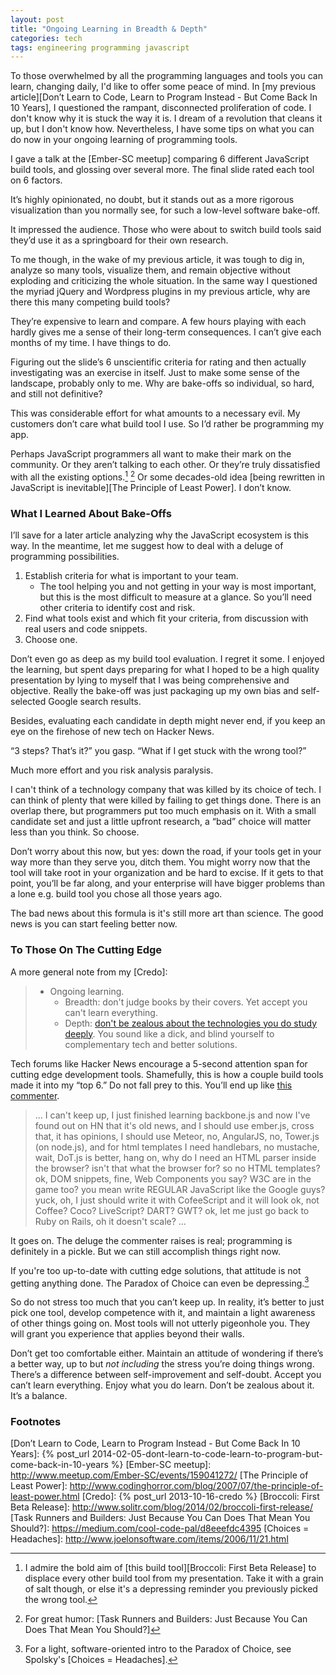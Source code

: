 ```yaml
---
layout: post
title: "Ongoing Learning in Breadth & Depth"
categories: tech
tags: engineering programming javascript
---
```


To those overwhelmed by all the programming languages and tools you can learn,
changing daily, I'd like to offer some peace of mind. In [my previous
article][Don’t Learn to Code, Learn to Program Instead - But Come Back In 10
Years], I questioned the rampant, disconnected proliferation of code. I don't
know why it is stuck the way it is. I dream of a revolution that cleans it up,
but I don't know how. Nevertheless, I have some tips on what you can do now
in your ongoing learning of programming tools.

I gave a talk at the [Ember-SC meetup] comparing 6 different JavaScript build
tools, and glossing over several more. The final slide rated each tool on
6 factors.

<script async class="speakerdeck-embed" data-slide="41" data-id="724a7e007bd6013119ba66337b7b74ec" data-ratio="1.77469670710572" src="//speakerdeck.com/assets/embed.js"></script>

It’s highly opinionated, no doubt, but it stands out as a more rigorous
visualization than you normally see, for such a low-level software bake-off.

It impressed the audience. Those who were about to switch build tools said
they’d use it as a springboard for their own research.

To me though, in the wake of my previous article, it was tough to dig in,
analyze so many tools, visualize them, and remain objective without exploding
and criticizing the whole situation. In the same way I questioned the myriad
jQuery and Wordpress plugins in my previous article, why are there this many
competing build tools?

They’re expensive to learn and compare. A few hours playing with each hardly
gives me a sense of their long-term consequences. I can’t give each months of
my time. I have things to do.

Figuring out the slide’s 6 unscientific criteria for rating and then actually
investigating was an exercise in itself. Just to make some sense of the
landscape, probably only to me. Why are bake-offs so individual, so hard, and
still not definitive?

This was considerable effort for what amounts to a necessary evil. My customers
don’t care what build tool I use. So I’d rather be programming my app.

Perhaps JavaScript programmers all want to make their mark on the community. Or
they aren’t talking to each other. Or they’re truly dissatisfied with all the
existing options.[^1] [^2] Or some decades-old idea [being rewritten in
JavaScript is inevitable][The Principle of Least Power]. I don’t know.

### What I Learned About Bake-Offs

I’ll save for a later article analyzing why the JavaScript ecosystem is this
way. In the meantime, let me suggest how to deal with a deluge of programming
possibilities.

1. Establish criteria for what is important to your team.
    * The tool helping you and not getting in your way is most important, but
      this is the most difficult to measure at a glance. So you’ll need other
      criteria to identify cost and risk.
2. Find what tools exist and which fit your criteria, from discussion with real
   users and code snippets.
3. Choose one.

Don’t even go as deep as my build tool evaluation. I regret it some. I enjoyed
the learning, but spent days preparing for what I hoped to be a high quality
presentation by lying to myself that I was being comprehensive and objective.
Really the bake-off was just packaging up my own bias and self-selected Google
search results.

Besides, evaluating each candidate in depth might never end, if you keep an eye
on the firehose of new tech on Hacker News.

“3 steps? That’s it?” you gasp. “What if I get stuck with the wrong tool?”

Much more effort and you risk analysis paralysis.

I can't think of a technology company that was killed by its choice of tech. I
can think of plenty that were killed by failing to get things done. There is an
overlap there, but programmers put too much emphasis on it. With a small
candidate set and just a little upfront research, a “bad” choice will matter
less than you think. So choose.

Don’t worry about this now, but yes: down the road, if your tools get in your
way more than they serve you, ditch them. You might worry now that the tool
will take root in your organization and be hard to excise. If it gets to that
point, you’ll be far along, and your enterprise will have bigger problems than
a lone e.g. build tool you chose all those years ago.

The bad news about this formula is it's still more art than science. The good
news is you can start feeling better now.

### To Those On The Cutting Edge

A more general note from my [Credo]:

<blockquote>
  <ul>
    <li>
      Ongoing learning.
      <ul>
        <li>Breadth: don't judge books by their covers. Yet accept you can't learn everything.</li>
        <li>Depth: <a href="http://prog21.dadgum.com/128.html">don't be zealous about the technologies you do study deeply</a>. You sound like a dick, and blind yourself to complementary tech and better solutions.</li>
      </ul>
    </li>
  </ul>
</blockquote>


Tech forums like Hacker News encourage a 5-second attention span for cutting
edge development tools. Shamefully, this is how a couple build tools made it
into my “top 6.” Do not fall prey to this. You’ll end up like [this
commenter](http://www.zemanta.com/blog/i-bet-you-over-engineered-your-startup/#comment-685047168).

> ... I can't keep up, I just finished learning backbone.js and now I've found
> out on HN that it's old news, and I should use ember.js, cross that, it has
> opinions, I should use Meteor, no, AngularJS, no, Tower.js (on node.js), and
> for html templates I need handlebars, no mustache, wait, DoT.js is better,
> hang on, why do I need an HTML parser inside the browser? isn't that what the
> browser for? so no HTML templates? ok, DOM snippets, fine, Web Components you
> say? W3C are in the game too? you mean write REGULAR JavaScript like the
> Google guys? yuck, oh, I just should write it with CofeeScript and it will
> look ok, not Coffee? Coco? LiveScript?  DART? GWT? ok, let me just go back to
> Ruby on Rails, oh it doesn't scale? ...

It goes on. The deluge the commenter raises is real; programming is definitely
in a pickle. But we can still accomplish things right now.

If you're too up-to-date with cutting edge solutions, that attitude is not
getting anything done. The Paradox of Choice can even be depressing.[^3]

So do not stress too much that you can’t keep up. In reality, it’s better to
just pick one tool, develop competence with it, and maintain a light awareness
of other things going on. Most tools will not utterly pigeonhole you. They
will grant you experience that applies beyond their walls.

Don’t get too comfortable either. Maintain an attitude of wondering if there’s
a better way, up to but *not including* the stress you’re doing things wrong.
There’s a difference between self-improvement and self-doubt. Accept you can’t
learn everything. Enjoy what you do learn. Don’t be zealous about it. It’s a
balance.

### Footnotes

[^1]: I admire the bold aim of [this build tool][Broccoli: First Beta Release]
     to displace every other build tool from my presentation. Take it with a
     grain of salt though, or else it's a depressing reminder you previously
     picked the wrong tool.

[^2]: For great humor: [Task Runners and Builders: Just Because You Can Does That Mean You Should?]

[^3]: For a light, software-oriented intro to the Paradox of Choice, see
      Spolsky's [Choices = Headaches].

[Don’t Learn to Code, Learn to Program Instead - But Come Back In 10 Years]: {% post_url 2014-02-05-dont-learn-to-code-learn-to-program-but-come-back-in-10-years %}
[Ember-SC meetup]: http://www.meetup.com/Ember-SC/events/159041272/
[The Principle of Least Power]: http://www.codinghorror.com/blog/2007/07/the-principle-of-least-power.html
[Credo]: {% post_url 2013-10-16-credo %}
[Broccoli: First Beta Release]: http://www.solitr.com/blog/2014/02/broccoli-first-release/
[Task Runners and Builders: Just Because You Can Does That Mean You Should?]: https://medium.com/cool-code-pal/d8eeefdc4395
[Choices = Headaches]: http://www.joelonsoftware.com/items/2006/11/21.html
